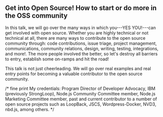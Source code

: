 Get into Open Source! How to start or do more in the OSS community
---
In this talk, we will go over the many ways in which you---YES YOU!---can get involved with open source. Whether you are highly technical or not technical at all, there are many ways to contribute to the open source community through: code contributions, issue triage, project management, communications, community relations, design, writing, testing, integrations, and more!. The more people involved the better, so let's destroy all barriers to entry, establish some on-ramps and hit the road!

This talk is not just cheerleading. We will go over real examples and real entry points for becoming a valuable contributor to the open source community.

/* fine print
My credentials: Program Director of Developer Advocacy, IBM (previously StrongLoop), Node.js Community Committee member, Node.js Marketing Committee member, past and current contributor to a number of open source projects such as LoopBack, JSCS, Wordpress-Docker, NVD3, nbd.js, among others.
*/
